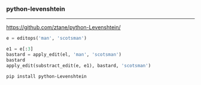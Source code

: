### python-levenshtein
---
https://github.com/ztane/python-Levenshtein/

```py
e = editops('man', 'scotsman')

e1 = e[:3]
bastard = apply_edit(el, 'man', 'scotsman')
bastard
apply_edit(substract_edit(e, e1), bastard, 'scotsman')
```

```sh
pip install python-Levenshtein
```

```
```


